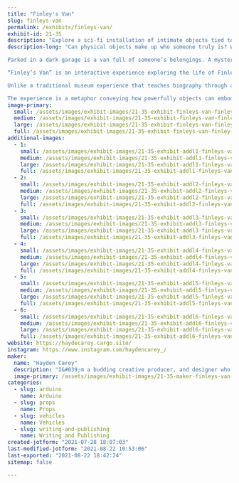 ```yaml
---
title: "Finley's Van"
slug: finleys-van
permalink: /exhibits/finleys-van/
exhibit-id: 21-35
description: "Explore a sci-fi installation of intimate objects tied to Finley&#039;s past, present, and future."
description-long: "Can physical objects make up who someone truly is? What are those things that teach us about who a person is? Is it possible to create a playful, yet meaningful, sincere space where we can explore someone’s belongings? Finley’s Van pieces together Finley Sullivan through objects.

Parked in a dark garage is a van full of someone’s belongings. A mysterious note is attached to the back door. As you enter the van, you find yourself surrounded by objects that at first glance appear to be junk. A voice can be heard, asking you to hold, inspect, and remember what’s inside. As you play and connect with the objects, the story of Finely Sullivan unravels.

“Finley’s Van” is an interactive experience exploring the life of Finley Sullivan, a 20-something FedEx delivery driver with a strange condition that has followed him through his life: he slips in and out of time dimensions. At a young age, it was just momentary flashes. As he got older, they became more vivid, until he saw a jaded, bored, hallowed older version of himself. Finley feels the only way to preserve his older self is by packing up his things in a van and traveling in time so he can show his future self their stuff.

Unlike a traditional museum experience that teaches biography through a display of data and historical facts, “Finley’s Van” leverages physical interaction and emotion as a way for visitors to learn and connect with someone new.

The experience is a metaphor conveying how powerfully objects can embody someone’s essence, their personal story, and their memories. Installation visitors step away with an intimate relationship with someone new."
image-primary: 
  small: /assets/images/exhibit-images/21-35-exhibit-finleys-van-finley-s-van-home-image-small.png
  medium: /assets/images/exhibit-images/21-35-exhibit-finleys-van-finley-s-van-home-image-medium.png
  large: /assets/images/exhibit-images/21-35-exhibit-finleys-van-finley-s-van-home-image-large.png
  full: /assets/images/exhibit-images/21-35-exhibit-finleys-van-finley-s-van-home-image-full.png
additional-images: 
  - 1:
    small: /assets/images/exhibit-images/21-35-exhibit-addl1-finleys-van-finkley7-small.png
    medium: /assets/images/exhibit-images/21-35-exhibit-addl1-finleys-van-finkley7-medium.png
    large: /assets/images/exhibit-images/21-35-exhibit-addl1-finleys-van-finkley7-large.png
    full: /assets/images/exhibit-images/21-35-exhibit-addl1-finleys-van-finkley7-full.png
  - 2:
    small: /assets/images/exhibit-images/21-35-exhibit-addl2-finleys-van-finley2-small.png
    medium: /assets/images/exhibit-images/21-35-exhibit-addl2-finleys-van-finley2-medium.png
    large: /assets/images/exhibit-images/21-35-exhibit-addl2-finleys-van-finley2-large.png
    full: /assets/images/exhibit-images/21-35-exhibit-addl2-finleys-van-finley2-full.png
  - 3:
    small: /assets/images/exhibit-images/21-35-exhibit-addl3-finleys-van-finley3-small.png
    medium: /assets/images/exhibit-images/21-35-exhibit-addl3-finleys-van-finley3-medium.png
    large: /assets/images/exhibit-images/21-35-exhibit-addl3-finleys-van-finley3-large.png
    full: /assets/images/exhibit-images/21-35-exhibit-addl3-finleys-van-finley3-full.png
  - 4:
    small: /assets/images/exhibit-images/21-35-exhibit-addl4-finleys-van-finley4-small.png
    medium: /assets/images/exhibit-images/21-35-exhibit-addl4-finleys-van-finley4-medium.png
    large: /assets/images/exhibit-images/21-35-exhibit-addl4-finleys-van-finley4-large.png
    full: /assets/images/exhibit-images/21-35-exhibit-addl4-finleys-van-finley4-full.png
  - 5:
    small: /assets/images/exhibit-images/21-35-exhibit-addl5-finleys-van-finley5-small.png
    medium: /assets/images/exhibit-images/21-35-exhibit-addl5-finleys-van-finley5-medium.png
    large: /assets/images/exhibit-images/21-35-exhibit-addl5-finleys-van-finley5-large.png
    full: /assets/images/exhibit-images/21-35-exhibit-addl5-finleys-van-finley5-full.png
  - 6:
    small: /assets/images/exhibit-images/21-35-exhibit-addl6-finleys-van-finley6-small.png
    medium: /assets/images/exhibit-images/21-35-exhibit-addl6-finleys-van-finley6-medium.png
    large: /assets/images/exhibit-images/21-35-exhibit-addl6-finleys-van-finley6-large.png
    full: /assets/images/exhibit-images/21-35-exhibit-addl6-finleys-van-finley6-full.png
website: https://haydecarey.cargo.site/
instagram: https://www.instagram.com/haydencarey_/
maker: 
  name: "Hayden Carey"
  description: "I&#039;m a budding creative producer, and designer who has found a passion for experiential storytelling and themed entertainment projects– all enhanced by technology. I’m motivated by a desire to craft meaningful and memorable experiences for others through technology and stories."
  image-primary: /assets/images/exhibit-images/21-35-maker-finleys-van-img-0883-medium.jpeg
categories: 
  - slug: arduino
    name: Arduino
  - slug: props
    name: Props
  - slug: vehicles
    name: Vehicles
  - slug: writing-and-publishing
    name: Writing and Publishing
created-jotform: "2021-07-28 18:07:03"
last-modified-jotform: "2021-08-22 10:53:06"
last-exported: "2021-08-22 18:42:24"
sitemap: false

---
```

